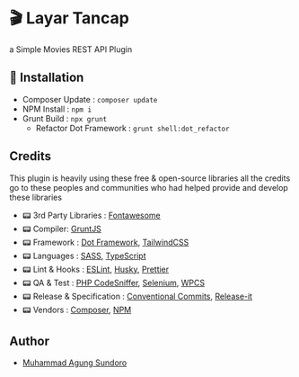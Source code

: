 # 🎬 Layar Tancap

a Simple Movies REST API Plugin

## 📝 Installation

- Composer Update : `composer update`
- NPM Install : `npm i`
- Grunt Build : `npx grunt`
  - Refactor Dot Framework : `grunt shell:dot_refactor`

## Credits

This plugin is heavily using these free & open-source libraries
all the credits go to these peoples and communities
who had helped provide and develop these libraries

- 📟 3rd Party Libraries : [Fontawesome](https://fontawesome.com/)
- 📟 Compiler: [GruntJS](https://gruntjs.com/)
- 📟 Framework : [Dot Framework](https://github.com/artistudioxyz/dot-framework), [TailwindCSS](https://tailwindcss.com/)
- 📟 Languages : [SASS](https://sass-lang.com/), [TypeScript](https://www.typescriptlang.org/)
- 📟 Lint & Hooks : [ESLint](https://eslint.org/), [Husky](https://typicode.github.io/husky), [Prettier](https://prettier.io/)
- 📟 QA & Test : [PHP CodeSniffer](https://github.com/squizlabs/PHP_CodeSniffer), [Selenium](https://www.selenium.dev/), [WPCS](https://github.com/WordPress/WordPress-Coding-Standards)
- 📟 Release & Specification : [Conventional Commits](https://www.conventionalcommits.org/en/v1.0.0/), [Release-it](https://www.npmjs.com/package/release-it)
- 📟 Vendors : [Composer](https://getcomposer.org/), [NPM](https://www.npmjs.com/)

## Author

- [Muhammad Agung Sundoro](https://agung2001.github.io)
